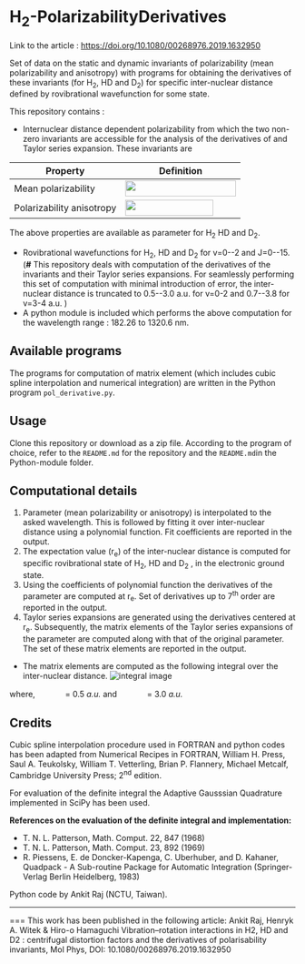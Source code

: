 # H<sub>2</sub>-PolarizabilityDerivatives
Link to the article : https://doi.org/10.1080/00268976.2019.1632950

Set of data on the static and dynamic invariants of polarizability (mean polarizability and anisotropy) with programs for obtaining the derivatives of these invariants (for H<sub>2</sub>, HD and D<sub>2</sub>) for specific inter-nuclear distance defined by rovibrational wavefunction for some state.

This repository contains :
 - Internuclear distance dependent polarizability from which the two non-zero invariants are accessible for the analysis of the derivatives of and Taylor series expansion. These invariants are

Property | Definition
------------ | -------------
Mean polarizability | <img src="https://github.com/ankit7540/H2-PolarizabilityMatrixElements/blob/master/image/alpha_mp.png" data-canonical-src="https://github.com/ankit7540/H2-PolarizabilityMatrixElements/blob/master/image/alpha_mp.png" width="195" height="28" />
Polarizability anisotropy | <img src="https://github.com/ankit7540/H2-PolarizabilityMatrixElements/blob/master/image/gamma.png" data-canonical-src="https://github.com/ankit7540/H2-PolarizabilityMatrixElements/blob/master/image/gamma.png" width="155" height="28" />

The above properties are available as parameter for H<sub>2</sub> HD and D<sub>2</sub>.
 - Rovibrational wavefunctions for H<sub>2</sub>, HD and D<sub>2</sub> for v=0--2 and J=0--15. (**#** This repository deals with computation of the derivatives of the invariants and their Taylor series expansions. For seamlessly performing this set of computation with minimal introduction of error, the inter-nuclear distance is truncated to 0.5--3.0 a.u. for v=0-2 and 0.7--3.8 for v=3-4 a.u. )
 - A python module is included which performs the above computation for the wavelength range : 182.26 to 1320.6 nm.

**Available programs**
---
The programs for computation of matrix element (which includes cubic spline interpolation and numerical integration) are written in the Python program `pol_derivative.py`.

**Usage**
---
Clone this repository or download as a zip file. According to the program of choice, refer to the `README.md` for the repository and the `README.md`in the Python-module folder.


Computational details
---
1. Parameter (mean polarizability or anisotropy) is interpolated to the asked wavelength. This is followed by fitting it over inter-nuclear distance using a polynomial function. Fit coefficients are reported in the output.
2. The expectation value (r<sub>e</sub>) of the inter-nuclear distance is computed for specific rovibrational state of H<sub>2</sub>, HD and D<sub>2</sub> , in the electronic ground state.
3. Using the coefficients of polynomial function the derivatives of the parameter are computed at r<sub>e</sub>. Set of derivatives up to 7<sup>th</sup>  order are reported in the output.
4. Taylor series expansions are generated using the derivatives centered at r<sub>e</sub>. Subsequently, the matrix elements of the Taylor series expansions of the parameter are computed along with that of the original parameter. The set of these matrix elements are reported in the output.

- The matrix elements are computed as the following integral over the inter-nuclear distance. 
![integral image][img0]

where, <img src="https://github.com/ankit7540/H2-PolarizabilityMatrixElements/blob/master/image/rmin.png" data-canonical-src="https://github.com/ankit7540/H2-PolarizabilityMatrixElements/blob/master/image/rmin.png" width="45" height="15" /> = 0.5 *a.u.* and  <img src="https://github.com/ankit7540/H2-PolarizabilityMatrixElements/blob/master/image/rmax.png" data-canonical-src="https://github.com/ankit7540/H2-PolarizabilityMatrixElements/blob/master/image/rmax.png" width="45" height="15" /> = 3.0 *a.u.*

**Credits**
---
Cubic spline interpolation procedure used in FORTRAN and python codes has been adapted from Numerical Recipes in FORTRAN, William H. Press, Saul A. Teukolsky, William T. Vetterling, Brian P. Flannery, Michael Metcalf, Cambridge University Press; 2<sup>nd</sup> edition.

For evaluation of the definite integral the Adaptive Gausssian Quadrature implemented in SciPy has been used.

**References on the evaluation of the definite integral and implementation:**
- T. N. L. Patterson, Math. Comput. 22, 847 (1968)
- T. N. L. Patterson, Math. Comput. 23, 892 (1969)
- R. Piessens, E. de Doncker-Kapenga, C. Uberhuber, and D. Kahaner, Quadpack - A Sub-routine Package for Automatic Integration (Springer-Verlag Berlin Heidelberg, 1983)


Python code by Ankit Raj (NCTU, Taiwan).

---

===
This work has been published in the following article:
Ankit Raj, Henryk A. Witek & Hiro-o Hamaguchi Vibration–rotation interactions in H2, HD and D2 : centrifugal distortion factors and the derivatives of polarisability invariants, Mol Phys, DOI: 10.1080/00268976.2019.1632950




[img0]: https://github.com/ankit7540/H2-PolarizabilityMatrixElements/blob/master/image/01-05-2018_82.png "Logo Title Text 2"
[img1]: https://github.com/ankit7540/H2-PolarizabilityMatrixElements/blob/master/image/alpha_perp.png "Logo alpha_{perp}"
[img2]: https://github.com/ankit7540/H2-PolarizabilityMatrixElements/blob/master/image/alpha_parallel.png "Logo alpha_{paralell}"
[img3]: https://github.com/ankit7540/H2-PolarizabilityMatrixElements/blob/master/image/alpha_mp.png "Logo alpha_{mp}"
[img4]: https://github.com/ankit7540/H2-PolarizabilityMatrixElements/blob/master/image/gamma.png "Logo alpha_{aniso}"


